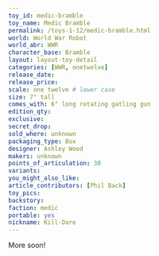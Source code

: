 ```yaml
---
toy_id: medic-bramble
toy_name: Medic Bramble
permalink: /toys-1-12/medic-bramble.html
world: World War Robot
world_abr: WWR
character_base: Bramble
layout: layout-toy-detail
categories: [WWR, onetwelve]
release_date: 
release_price:
scale: one twelve # lower case
size: 7" tall
comes_with: 6" long rotating gatling gun
edition_qty: 
exclusive: 
secret_drop:
sold_where: unknown
packaging_type: Box
designer: Ashley Wood
makers: unknown
points_of_articulation: 30
variants:
you_might_also_like:  
article_contributors: [Phil Back]
toy_pics:
backstory:
faction: medic
portable: yes
nickname: Kill-Dare
---
```

More soon!
